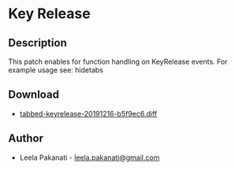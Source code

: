 Key Release
===========

Description
-----------
This patch enables for function handling on KeyRelease events.
For example usage see: hidetabs

Download
--------
* [tabbed-keyrelease-20191216-b5f9ec6.diff](tabbed-keyrelease-20191216-b5f9ec6.diff)

Author
------
* Leela Pakanati - <leela.pakanati@gmail.com>
